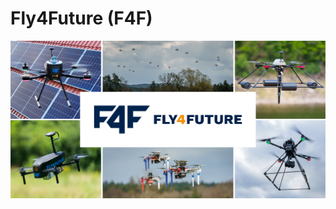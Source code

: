 # Fly4Future (F4F)
 
[![Fly4Future](/profile/github_banner_f4f.png)](https://fly4future.com/career/)
